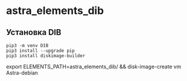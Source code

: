 # astra_elements_dib

## Установка DIB

```
pip3 -m venv DIB
pip3 install --upgrade pip
pip3 install diskimage-builder
```

export ELEMENTS_PATH=astra_elements_dib/ && disk-image-create vm Astra-debian
